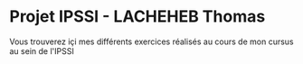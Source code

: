 # Projet IPSSI - LACHEHEB Thomas

Vous trouverez içi mes différents exercices réalisés au cours de mon cursus au sein de l'IPSSI
